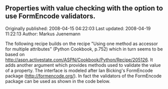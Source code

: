 ## Properties with value checking with the option to use FormEncode validators.

Originally published: 2008-04-15 04:22:03
Last updated: 2008-04-19 11:22:13
Author: Markus Juenemann

The following recipe builds on the recipe "Using one method as accessor for multiple attributes" (Python Cookbook, p.752) which in turn seems to be based on  http://aspn.activestate.com/ASPN/Cookbook/Python/Recipe/205126. It adds another argument which provides methods used to validate the value of a property. The interface is modeled after Ian Bicking's FormEncode package (http://formencode.org/). In fact the validators of the FormEncode package can be used as shown in the code below.